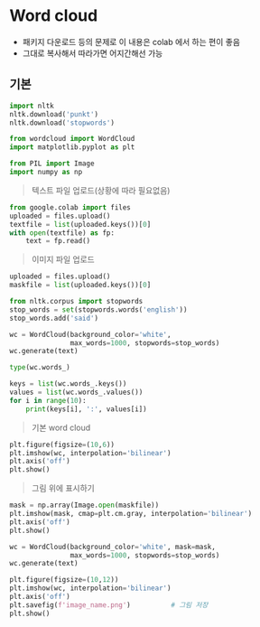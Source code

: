 # Word cloud

- 패키지 다운로드 등의 문제로 이 내용은 colab 에서 하는 편이 좋음
- 그대로 복사해서 따라가면 어지간해선 가능

## 기본

```python
import nltk
nltk.download('punkt')
nltk.download('stopwords')
```

```python
from wordcloud import WordCloud
import matplotlib.pyplot as plt
```

```python
from PIL import Image
import numpy as np
```

> 텍스트 파일 업로드(상황에 따라 필요없음)

```python
from google.colab import files
uploaded = files.upload()
textfile = list(uploaded.keys())[0]
with open(textfile) as fp:
    text = fp.read()
```

> 이미지 파일 업로드

```python
uploaded = files.upload()
maskfile = list(uploaded.keys())[0]
```

```python
from nltk.corpus import stopwords
stop_words = set(stopwords.words('english'))
stop_words.add('said')
```

```python
wc = WordCloud(background_color='white',
               max_words=1000, stopwords=stop_words)
wc.generate(text)
```

```python
type(wc.words_)
```

```python
keys = list(wc.words_.keys())
values = list(wc.words_.values())
for i in range(10):
    print(keys[i], ':', values[i])
```

> 기본 word cloud

```python
plt.figure(figsize=(10,6))
plt.imshow(wc, interpolation='bilinear')
plt.axis('off')
plt.show()
```

> 그림 위에 표시하기

```python
mask = np.array(Image.open(maskfile))
plt.imshow(mask, cmap=plt.cm.gray, interpolation='bilinear')
plt.axis('off')
plt.show()
```

```python
wc = WordCloud(background_color='white', mask=mask,
               max_words=1000, stopwords=stop_words)
wc.generate(text)
```

```python
plt.figure(figsize=(10,12))
plt.imshow(wc, interpolation='bilinear')
plt.axis('off')
plt.savefig(f'image_name.png')			# 그림 저장
plt.show()
```

